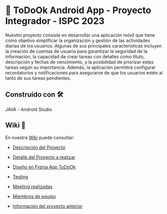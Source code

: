 # 📱 ToDoOk Android App - Proyecto Integrador - ISPC 2023 
Nuestro proyecto consiste en desarrollar una aplicación móvil que tiene como objetivo simplificar la organización y gestión de las actividades diarias de los usuarios. Algunas de sus principales características incluyen la creación de cuentas de usuario para garantizar la seguridad de la información, la capacidad de crear tareas con detalles como título, descripción y fechas de vencimiento, y la posibilidad de priorizar estas tareas según su importancia. Además, la aplicación permitirá configurar recordatorios y notificaciones para asegurarse de que los usuarios estén al tanto de sus tareas pendientes.


## Construido con 🛠️
JAVA  -  Android Studio

## Wiki 📖
En nuestra [Wiki](https://github.com/jnramos24/ToDoOk/wiki) puede consultar:

 - [Descripción del Proyecto](https://github.com/jnramos24/ToDoOk/wiki#descripci%C3%B3n-del-proyecto)

 - [Detalle del Proyecto a realizar](https://github.com/jnramos24/Ispc_Project/wiki/Sprints----Proyecto-Final)

 - [Diseño en Figma App ToDoOk ](https://www.figma.com/file/RoGpldi4F5mQyHkUdaHPF5/ToDoOkAPP?type=design&node-id=0-1&mode=design)
   
 - [Testing](https://github.com/jnramos24/ToDoOk/wiki/Testing)

 - [Meeting realizadas](https://github.com/jnramos24/ToDoOk/wiki/Meetings-‐-Reuniones)
 
 - [Miembros de equipo](https://github.com/jnramos24/Ispc_Project/wiki/Miembros-de-Equipo)
 
 - [Información del proyecto anterior](https://github.com/jnramos24/ToDoOk/wiki/Proyecto-anterior) 





